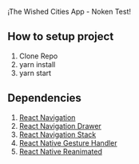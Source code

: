 ¡The Wished Cities App - Noken Test!

## How to setup project
1. Clone Repo
2. yarn install
3. yarn start

## Dependencies
1. [React Navigation](https://reactnavigation.org/) 
2. [React Navigation Drawer](https://yarnpkg.com/en/package/react-navigation-drawer)
3. [React Navigation Stack](https://yarnpkg.com/en/package/react-navigation-stack)
4. [React Native Gesture Handler](https://yarnpkg.com/en/package/react-native-gesture-handler)
5. [React Native Reanimated](https://yarnpkg.com/en/package/react-native-reanimated)


